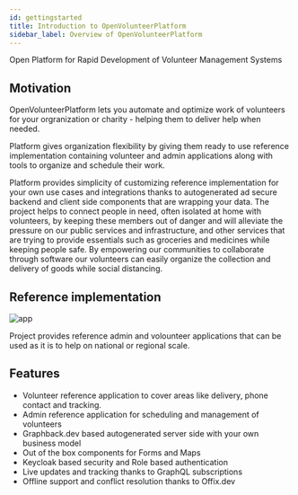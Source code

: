 ```yaml
---
id: gettingstarted
title: Introduction to OpenVolunteerPlatform
sidebar_label: Overview of OpenVolunteerPlatform 
---
```


Open Platform for Rapid Development of Volunteer Management Systems

## Motivation

OpenVolunteerPlatform lets you automate and optimize work of volunteers for your 
orgranization or charity - helping them to deliver help when needed.

Platform gives organization flexibility by giving them ready to use reference implementation 
containing volunteer and admin applications along with tools to organize and schedule their work. 

Platform provides simplicity of customizing reference implementation for your own use cases and integrations thanks
to autogenerated ad secure backend and client side components that are wrapping your data. 
The project helps to connect people in need, often isolated at home with volunteers, 
by keeping these members out of danger and will alleviate the pressure on our public services and infrastructure, 
and other services that are trying to provide essentials such as groceries and medicines while keeping people safe. 
By empowering our communities to collaborate through software our volunteers can easily organize the collection and delivery of goods while social distancing.

## Reference implementation

![app](https://openvolunteer.org/img/app.png)

Project provides reference admin and volounteer applications that can be used as it is to help on national or regional scale.

## Features

- Volunteer reference application to cover areas like delivery, phone contact and tracking.
- Admin reference application for scheduling and management of volunteers
- Graphback.dev based autogenerated server side with your own business model
- Out of the box components for Forms and Maps
- Keycloak based security and Role based authentication
- Live updates and tracking thanks to GraphQL subscriptions
- Offline support and conflict resolution thanks to Offix.dev
